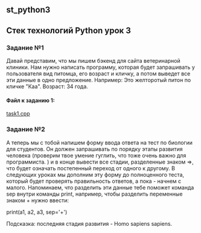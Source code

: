 ## st_python3
## Стек технологий Python урок 3
### Задание №1

Давай представим, что мы пишем бэкенд для сайта ветеринарной клиники. 
Нам нужно написать программу, которая будет запрашивать у пользователя вид питомца, его возраст и кличку, 
а потом выведет все эти данные в одно предложение. 
Например:
 Это желторотый питон по кличке "Каа". Возраст: 34 года.

 ####  Файл к заданию 1: 
[task1.cpp](https://github.com/s-getmanov/st_python3/blob/main/work1.py)

### Задание №2

А теперь мы с тобой напишем форму ввода ответа на тест по биологии для студентов. Он должен запрашивать по порядку этапы развития человека (проверим твое умение гуглить, что тоже очень важно для программиста. ) и в конце вывести все стадии, разделенные знаком =>, что будет означать постепенный переход от одного к другому. В следующих уроках мы дополним эту форму до полноценного теста, который будет проверять правильность ответов, а пока - начнем с малого. Напоминаем, что разделить эти данные тебе поможет команда sep внутри команды print, например, чтобы разделить переменные знаком + нужно ввести:

print(a1, a2, a3, sep='+')

Подсказка: последняя стадия развития - Homo sapiens sapiens.
